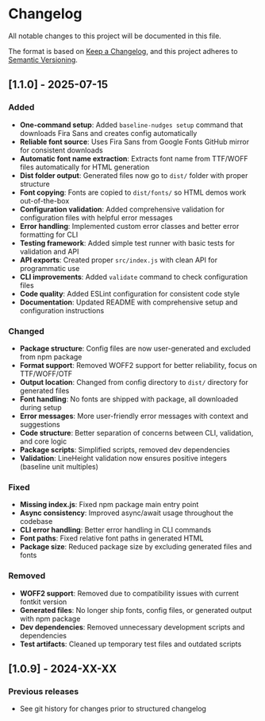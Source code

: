 # Changelog

All notable changes to this project will be documented in this file.

The format is based on [Keep a Changelog](https://keepachangelog.com/en/1.0.0/),
and this project adheres to [Semantic Versioning](https://semver.org/spec/v2.0.0.html).

## [1.1.0] - 2025-07-15

### Added

- **One-command setup**: Added `baseline-nudges setup` command that downloads Fira Sans and creates config automatically
- **Reliable font source**: Uses Fira Sans from Google Fonts GitHub mirror for consistent downloads
- **Automatic font name extraction**: Extracts font name from TTF/WOFF files automatically for HTML generation
- **Dist folder output**: Generated files now go to `dist/` folder with proper structure
- **Font copying**: Fonts are copied to `dist/fonts/` so HTML demos work out-of-the-box
- **Configuration validation**: Added comprehensive validation for configuration files with helpful error messages
- **Error handling**: Implemented custom error classes and better error formatting for CLI
- **Testing framework**: Added simple test runner with basic tests for validation and API
- **API exports**: Created proper `src/index.js` with clean API for programmatic use
- **CLI improvements**: Added `validate` command to check configuration files
- **Code quality**: Added ESLint configuration for consistent code style
- **Documentation**: Updated README with comprehensive setup and configuration instructions

### Changed

- **Package structure**: Config files are now user-generated and excluded from npm package
- **Format support**: Removed WOFF2 support for better reliability, focus on TTF/WOFF/OTF
- **Output location**: Changed from config directory to `dist/` directory for generated files
- **Font handling**: No fonts are shipped with package, all downloaded during setup
- **Error messages**: More user-friendly error messages with context and suggestions
- **Code structure**: Better separation of concerns between CLI, validation, and core logic
- **Package scripts**: Simplified scripts, removed dev dependencies
- **Validation**: LineHeight validation now ensures positive integers (baseline unit multiples)

### Fixed

- **Missing index.js**: Fixed npm package main entry point
- **Async consistency**: Improved async/await usage throughout the codebase
- **CLI error handling**: Better error handling in CLI commands
- **Font paths**: Fixed relative font paths in generated HTML
- **Package size**: Reduced package size by excluding generated files and fonts

### Removed

- **WOFF2 support**: Removed due to compatibility issues with current fontkit version
- **Generated files**: No longer ship fonts, config files, or generated output with npm package
- **Dev dependencies**: Removed unnecessary development scripts and dependencies
- **Test artifacts**: Cleaned up temporary test files and outdated scripts

## [1.0.9] - 2024-XX-XX

### Previous releases

- See git history for changes prior to structured changelog
